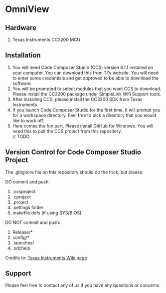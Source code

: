 OmniView
========

Hardware
--------
1. Texas Instruments CC3200 MCU

Installation
-----------
1. You will need Code Composer Studio (CCS) version 6.1.1 installed on your computer. You can download this from TI's website. You will need to enter some credentials and get approved to be able to download the software.
2. You will be prompted to select modules that you want CCS to download. Please install the CC3200 package under SimpleLink Wifi Support tools.
3. After installing CCS, please install the CC3200 SDK from Texas Instruments.
4. If you launch Code Composer Studio for the first time, it will prompt you for a workspace directory. Feel free to pick a directory that you would like to work off.
5. Here comes the fun part. Please install GitHub for Windows. You will need this to pull the CCS project from this repository.  
// TODO


Version Control for Code Composer Studio Project
------------------------------------------------
The .gitignore file on this repository should do the trick, but please:  
  
DO commit and push:  
1. .ccsproject
2. .cproject
3. .project
4. .settings folder
5. makefile.defs (if using SYS/BIOS)

DO NOT commit and push:    
1. Release/*
2. config/*
3. .launches/
4. .xdchelp

Credits to: [Texas Instruments Wiki page](http://processors.wiki.ti.com/index.php/Source_control_with_CCS)  

Support
-------
Please feel free to contact any of us if you have any questions or concerns.
